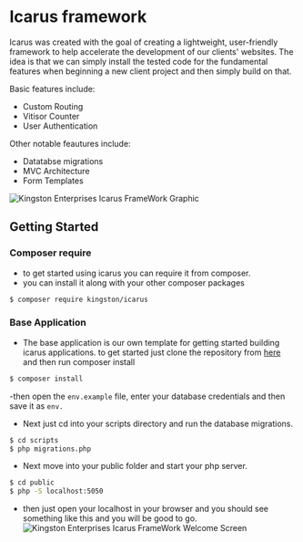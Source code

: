 # Icarus framework

Icarus was created with the goal of creating a lightweight, user-friendly framework to help accelerate the development of our clients' websites.
The idea is that we can simply install the tested code for the fundamental features when beginning a new client project and then simply build on that. 

Basic features include:
- Custom Routing
- Vitisor Counter
- User Authentication

Other notable feautures include:
- Datatabse migrations
- MVC Architecture
- Form Templates
 

![Kingston Enterprises Icarus FrameWork Graphic](https://user-images.githubusercontent.com/67066977/215330853-7be454cf-66ed-4db3-b106-547f7c83bb2d.jpg)

## Getting Started

### Composer require
- to get started using icarus you can require it from composer.
- you can install it along with your other composer packages

```sh
$ composer require kingston/icarus
```

### Base Application
- The base application is our own template for getting started building icarus applications. to get started 
just clone the repository from [here](https://github.com/kingston-enterprises/base-application) and then run composer install

```sh
$ composer install
```

-then open the `env.example` file, enter your database credentials and then save it as `env.`
- Next just cd into your scripts directory and run the database migrations.

```sh
$ cd scripts
$ php migrations.php
```

- Next move into your public folder and start your php server.

```sh
$ cd public
$ php -S localhost:5050
```

- then just open your localhost in your browser and you should see something like this and you will be good to go.
![Kingston Enterprises Icarus FrameWork Welcome Screen](https://user-images.githubusercontent.com/67066977/218307804-52990155-c354-4704-95f4-d87d526a7f7d.png)

